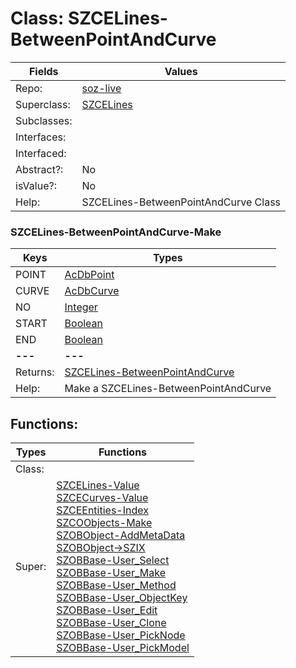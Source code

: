 
# Class:	SZCELines-BetweenPointAndCurve

| Fields | Values |
| --------- | --------- |
| Repo: | [soz-live](/repos/soz-live.html) |
| Superclass: | [SZCELines](SZCELines.html) |
| Subclasses: |  |
| Interfaces: |  |
| Interfaced: |  |
| Abstract?: | No |
| isValue?: | No |
| Help: | SZCELines-BetweenPointAndCurve Class |

### SZCELines-BetweenPointAndCurve-Make

| Keys | Types |
| --------- | --------- |
| POINT | [AcDbPoint](AcDbPoint.html) |
| CURVE | [AcDbCurve](AcDbCurve.html) |
| NO | [Integer](Integer.html) |
| START | [Boolean](Boolean.html) |
| END | [Boolean](Boolean.html) |
| **---** | **---** |
| Returns: | [SZCELines-BetweenPointAndCurve](SZCELines-BetweenPointAndCurve.html) |
| Help: | Make a SZCELines-BetweenPointAndCurve |


## Functions:

| Types | Functions |
| --------- | --------- |
| Class: |  |
| Super: | [SZCELines-Value](SZCELines.html) <br> [SZCECurves-Value](SZCECurves.html) <br> [SZCEEntities-Index](SZCEEntities.html) <br> [SZCOObjects-Make](SZCOObjects.html) <br> [SZOBObject-AddMetaData](SZOBObject.html) <br> [SZOBObject->SZIX](SZOBObject.html) <br> [SZOBBase-User_Select](SZOBBase.html) <br> [SZOBBase-User_Make](SZOBBase.html) <br> [SZOBBase-User_Method](SZOBBase.html) <br> [SZOBBase-User_ObjectKey](SZOBBase.html) <br> [SZOBBase-User_Edit](SZOBBase.html) <br> [SZOBBase-User_Clone](SZOBBase.html) <br> [SZOBBase-User_PickNode](SZOBBase.html) <br> [SZOBBase-User_PickModel](SZOBBase.html) |


